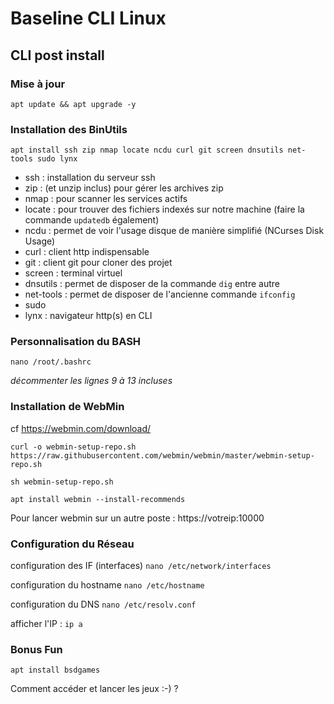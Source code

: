 # Baseline CLI Linux

## CLI post install

### Mise à jour

` apt update && apt upgrade -y `

### Installation des BinUtils

` apt install ssh zip nmap locate ncdu curl git screen dnsutils net-tools sudo lynx `

- ssh : installation du serveur ssh
- zip : (et unzip inclus) pour gérer les archives zip
- nmap : pour scanner les services actifs
- locate : pour trouver des fichiers indexés sur notre machine (faire la commande `updatedb` également)
- ncdu : permet de voir l'usage disque de manière simplifié (NCurses Disk Usage)
- curl : client http indispensable
- git : client git pour cloner des projet
- screen : terminal virtuel
- dnsutils : permet de disposer de la commande `dig` entre autre
- net-tools : permet de disposer de l'ancienne commande  `ifconfig`
- sudo 
- lynx : navigateur http(s) en CLI

### Personnalisation du BASH

`nano /root/.bashrc`
 
*décommenter les lignes 9 à 13 incluses*

### Installation de WebMin
cf https://webmin.com/download/

`curl -o webmin-setup-repo.sh https://raw.githubusercontent.com/webmin/webmin/master/webmin-setup-repo.sh`

`sh webmin-setup-repo.sh`

`apt install webmin --install-recommends`

Pour lancer webmin sur un autre poste :
https://votreip:10000


### Configuration du Réseau

configuration des IF (interfaces)
`nano /etc/network/interfaces`

configuration du hostname
`nano /etc/hostname`

configuration du DNS `nano /etc/resolv.conf`

afficher l'IP :
`ip a`

### Bonus Fun

`apt install bsdgames`

Comment accéder et lancer les jeux :-) ?